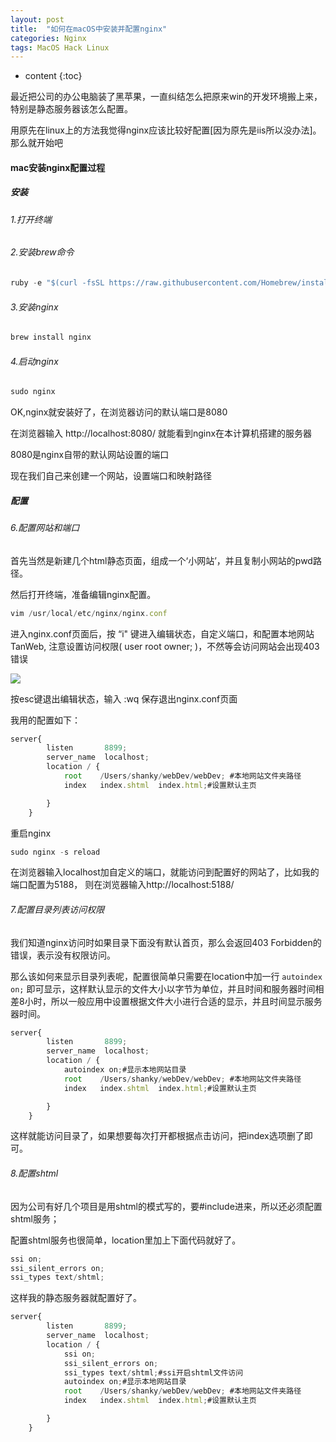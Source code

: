```yaml
---
layout: post
title:  "如何在macOS中安装并配置nginx"
categories: Nginx
tags: MacOS Hack Linux
---
```


* content
{:toc}

最近把公司的办公电脑装了黑苹果，一直纠结怎么把原来win的开发环境搬上来，特别是静态服务器该怎么配置。

用原先在linux上的方法我觉得nginx应该比较好配置[因为原先是iis所以没办法]。那么就开始吧
				



#### mac安装nginx配置过程

##### 安装			

###### 1.打开终端		

###### 2.安装brew命令                 

```js
ruby -e "$(curl -fsSL https://raw.githubusercontent.com/Homebrew/install/master/install)"
```    

###### 3.安装nginx

```js
brew install nginx
```

###### 4.启动nginx

```js
sudo nginx
```

OK,nginx就安装好了，在浏览器访问的默认端口是8080        

在浏览器输入 http://localhost:8080/ 就能看到nginx在本计算机搭建的服务器              

8080是nginx自带的默认网站设置的端口     

现在我们自己来创建一个网站，设置端口和映射路径  

##### 配置

###### 6.配置网站和端口

首先当然是新建几个html静态页面，组成一个‘小网站’，并且复制小网站的pwd路径。     

然后打开终端，准备编辑nginx配置。     

```js
vim /usr/local/etc/nginx/nginx.conf
```

进入nginx.conf页面后，按 “i" 键进入编辑状态，自定义端口，和配置本地网站TanWeb, 注意设置访问权限( user root owner; )，不然等会访问网站会出现403错误      

![](https://images2018.cnblogs.com/blog/454511/201804/454511-20180413100851619-948024920.png)     

按esc键退出编辑状态，输入  :wq  保存退出nginx.conf页面  

我用的配置如下：

```js
server{
        listen       8899;
        server_name  localhost;
        location / {
            root    /Users/shanky/webDev/webDev; #本地网站文件夹路径
            index   index.shtml  index.html;#设置默认主页

        }
    }
```   

重启nginx      

```js
sudo nginx -s reload
```

在浏览器输入localhost加自定义的端口，就能访问到配置好的网站了，比如我的端口配置为5188， 则在浏览器输入http://localhost:5188/       

###### 7.配置目录列表访问权限

我们知道nginx访问时如果目录下面没有默认首页，那么会返回403 Forbidden的错误，表示没有权限访问。      

那么该如何来显示目录列表呢，配置很简单只需要在location中加一行 `autoindex on;` 即可显示，这样默认显示的文件大小以字节为单位，并且时间和服务器时间相差8小时，所以一般应用中设置根据文件大小进行合适的显示，并且时间显示服务器时间。      

```js
server{
        listen       8899;
        server_name  localhost;
        location / {
            autoindex on;#显示本地网站目录
            root    /Users/shanky/webDev/webDev; #本地网站文件夹路径
            index   index.shtml  index.html;#设置默认主页

        }
    }
```

这样就能访问目录了，如果想要每次打开都根据点击访问，把index选项删了即可。     

###### 8.配置shtml

因为公司有好几个项目是用shtml的模式写的，要#include进来，所以还必须配置shtml服务；     

配置shtml服务也很简单，location里加上下面代码就好了。  

```js
ssi on;
ssi_silent_errors on;
ssi_types text/shtml;
```

这样我的静态服务器就配置好了。    

```js
server{
        listen       8899;
        server_name  localhost;
        location / {
            ssi on;
            ssi_silent_errors on;
            ssi_types text/shtml;#ssi开启shtml文件访问
            autoindex on;#显示本地网站目录
            root    /Users/shanky/webDev/webDev; #本地网站文件夹路径
            index   index.shtml  index.html;#设置默认主页

        }
    }
```






